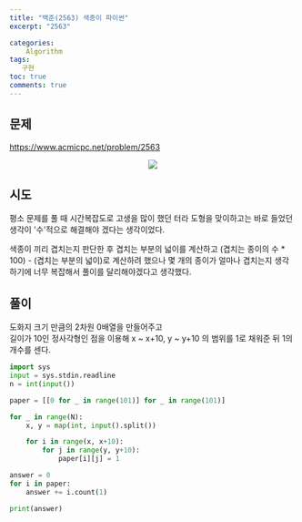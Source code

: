 ```yaml
---
title: "백준(2563) 색종이 파이썬"
excerpt: "2563"

categories:
    Algorithm
tags:
   구현
toc: true
comments: true
---
```

## 문제  
<https://www.acmicpc.net/problem/2563>
<p align = "center"><img src = "../../assets/images/boj/colored_p.png"></p>

## 시도
평소 문제를 풀 때 시간복잡도로 고생을 많이 했던 터라
도형을 맞이하고는 바로 들었던 생각이 '수'적으로 해결해야 겠다는 생각이었다.  

색종이 끼리 겹치는지 판단한 후 겹치는 부분의 넓이를 계산하고 (겹치는 종이의 수 * 100) - (겹치는 부분의 넓이)로 계산하려 했으나 몇 개의 종이가 얼마나 겹치는지 생각하기에 너무 복잡해서 풀이를 달리해야겠다고 생각했다.

## 풀이
도화지 크기 만큼의 2차원 0배열을 만들어주고  
길이가 10인 정사각형인 점을 이용해 x ~ x+10, y ~ y+10 의 범위를 1로 채워준 뒤 1의 개수를 센다.
```python
import sys
input = sys.stdin.readline
n = int(input())

paper = [[0 for _ in range(101)] for _ in range(101)]

for _ in range(N):
    x, y = map(int, input().split())

    for i in range(x, x+10):
        for j in range(y, y+10):
            paper[i][j] = 1

answer = 0
for i in paper:
    answer += i.count(1)

print(answer)
```